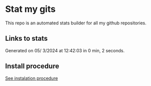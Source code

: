 # Stat my gits

This repo is an automated stats builder for all my github repositories.

## Links to stats


Generated on 05/ 3/2024 at 12:42:03 in 0 min, 2 seconds.

## Install procedure

[See instalation procedure](./src/install.md)
